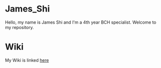 # James_Shi
Hello, my name is James Shi and I'm a 4th year BCH specialist. Welcome to my repository.

# Wiki
My Wiki is linked [here](https://github.com/bcb420-2024/James_Shi/wiki)

